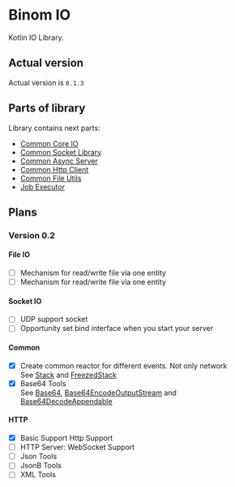 # Binom IO
Kotlin IO Library.<br>

## Actual version
Actual version is `0.1.3`

## Parts of library
Library contains next parts:<br>
* [Common Core IO](core/README.md)
* [Common Socket Library](socket/README.md)
* [Common Async Server](server/README.md)
* [Common Http Client](httpClient/README.md)
* [Common File Utils](file/README.md)
* [Job Executor](job/README.md)

## Plans
### Version 0.2
#### File IO
- [ ] Mechanism for read/write file via one entity
- [ ] Mechanism for read/write file via one entity

#### Socket IO
- [ ] UDP support socket
- [ ] Opportunity set bind interface when you start your server 

#### Common
- [x] Create common reactor for different events. Not only network<br>
See [Stack](core/src/commonMain/kotlin/pw/binom/Stack.kt) and [FreezedStack](core/src/commonMain/kotlin/pw/binom/FreezedStack.kt)
- [x] Base64 Tools<br>
See [Base64](core/src/commonMain/kotlin/pw/binom/Base64.kt), [Base64EncodeOutputStream](core/src/commonMain/kotlin/pw/binom/Base64EncodeOutputStream.kt) and [Base64DecodeAppendable](core/src/commonMain/kotlin/pw/binom/Base64DecodeAppendable.kt)

#### HTTP
- [x] Basic Support Http Support
- [ ] HTTP Server: WebSocket Support
- [ ] Json Tools
- [ ] JsonB Tools
- [ ] XML Tools